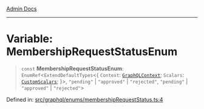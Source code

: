 [Admin Docs](/)

***

# Variable: MembershipRequestStatusEnum

> `const` **MembershipRequestStatusEnum**: `EnumRef`\<`ExtendDefaultTypes`\<\{ `Context`: [`GraphQLContext`](../../../context/type-aliases/GraphQLContext.md); `Scalars`: [`CustomScalars`](../../../scalars/type-aliases/CustomScalars.md); \}\>, `"pending"` \| `"approved"` \| `"rejected"`, `"pending"` \| `"approved"` \| `"rejected"`\>

Defined in: [src/graphql/enums/membershipRequestStatus.ts:4](https://github.com/Sourya07/talawa-api/blob/2dc82649c98e5346c00cdf926fe1d0bc13ec1544/src/graphql/enums/membershipRequestStatus.ts#L4)
